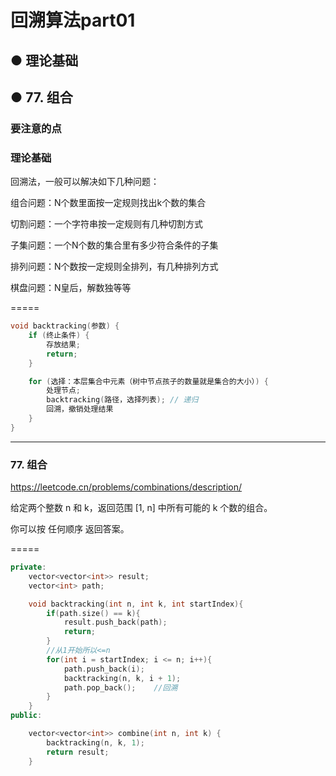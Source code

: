 # 回溯算法part01
## ● 理论基础
## ● 77. 组合


### 要注意的点


### 理论基础
回溯法，一般可以解决如下几种问题：

组合问题：N个数里面按一定规则找出k个数的集合

切割问题：一个字符串按一定规则有几种切割方式

子集问题：一个N个数的集合里有多少符合条件的子集

排列问题：N个数按一定规则全排列，有几种排列方式

棋盘问题：N皇后，解数独等等

=====
```c++
void backtracking(参数) {
    if (终止条件) {
        存放结果;
        return;
    }

    for (选择：本层集合中元素（树中节点孩子的数量就是集合的大小）) {
        处理节点;
        backtracking(路径，选择列表); // 递归
        回溯，撤销处理结果
    }
}
```



----
### 77. 组合
https://leetcode.cn/problems/combinations/description/

给定两个整数 n 和 k，返回范围 [1, n] 中所有可能的 k 个数的组合。

你可以按 任何顺序 返回答案。

=====
```c++
private:
    vector<vector<int>> result;
    vector<int> path;

    void backtracking(int n, int k, int startIndex){
        if(path.size() == k){
            result.push_back(path);
            return;
        }
        //从1开始所以<=n
        for(int i = startIndex; i <= n; i++){
            path.push_back(i);
            backtracking(n, k, i + 1);
            path.pop_back();    //回溯
        }
    }
public:

    vector<vector<int>> combine(int n, int k) {
        backtracking(n, k, 1);
        return result;
    }
```


